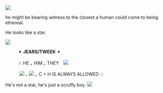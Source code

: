 ![](https://files.catbox.moe/kl1149.png)


he might be bearing witness to the closest a human could come to being ethereal.

He looks like a star.

![](https://komarev.com/ghpvc/?username=elcafeina&color=8b0000&label=♡&style=plastic)


⠀⠀                                      ͏͏͏ ͏͏͏ ͏͏͏ ͏͏͏ ͏͏͏✦ __**JEARS/TWEEK**__ ✦ 

⠀                                     ⠀ ͏͏͏ ͏͏͏ ͏͏͏ ͏͏͏𓏴 HE  ｡  HIM  ｡  THEY ⠀![](https://cdn.discordapp.com/attachments/695511964813885510/1323390295588732959/Untitled797_20241230124029.png?ex=677456c1&is=67730541&hm=daf8c10a73de76187c79e707b7b39e0811dfb6e5a742d07a31697dec78b90f42&)

⠀⠀ ͏͏͏                               ͏͏͏ ͏͏͏ ͏͏͏ ͏͏͏   ![](https://64.media.tumblr.com/5b0cf436997c54b0eae472e99a88f17a/f8fe48411339d1b7-91/s75x75_c1/e10f386653c732a908a08ed60bb8730204987641.pnj) ₊ ![](https://64.media.tumblr.com/ea16ce641afebf6712bdb02d8b13005e/f8fe48411339d1b7-e0/s75x75_c1/be700a2a6875970dcc36ebc67860499929dbf482.pnj)  ｡  C + H IS ALWAYS ALLOWED  ♤ 



He's not a star, he's just a scruffy boy.
![](https://cdn.discordapp.com/attachments/695511964813885510/1323389395352555652/Untitled796_20241230123655.png?ex=677455eb&is=6773046b&hm=29e02c74dfcde38f53f310654f9da4f82cc3787211303146b74a750200cb7fa2&)
